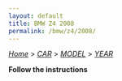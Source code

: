 ```yaml
---
layout: default
title: BMW Z4 2008
permalink: /bmw/z4/2008/
---
```

[*Home*](/) > [*CAR*](/car/) > [*MODEL*](/car/model/) > [*YEAR*](/car/model/year/)

**Follow the instructions**